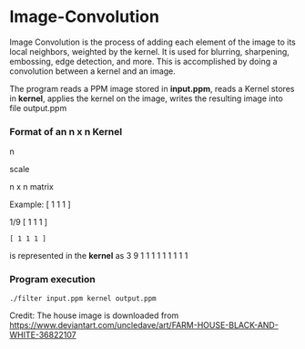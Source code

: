 # Image-Convolution
Image Convolution is the process of adding each element of the image to its local neighbors, weighted by the kernel.
It is used for blurring, sharpening, embossing, edge detection, and more. This is accomplished by doing a convolution between a kernel and an image.

The program reads a PPM image stored in **input.ppm**, reads a Kernel stores in **kernel**, applies the kernel on the image, writes the resulting image into file output.ppm

### Format of an n x n Kernel
n

scale

n x n matrix

Example:
    [ 1 1 1 ]
    
1/9 [ 1 1 1 ]

    [ 1 1 1 ]
    
is represented in the **kernel** as
3
9
1 1 1
1 1 1
1 1 1

### Program execution
```bash
./filter input.ppm kernel output.ppm
```

Credit:
The house image is downloaded from https://www.deviantart.com/uncledave/art/FARM-HOUSE-BLACK-AND-WHITE-36822107
